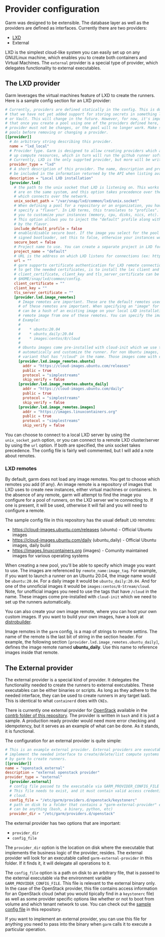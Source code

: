# Provider configuration

Garm was designed to be extensible. The database layer as well as the providers are defined as interfaces. Currently there are two providers:
  * [LXD](https://linuxcontainers.org/lxd/introduction/)
  * External

LXD is the simplest cloud-like system you can easily set up on any GNU/Linux machine, which enables you to create both containers and Virtual Machines. The ```external``` provider is a special type of provider, which delegates functionality to external executables.

## The LXD provider

Garm leverages the virtual machines feature of LXD to create the runners. Here is a sample config section for an LXD provider:

```toml
# Currently, providers are defined statically in the config. This is due to the fact
# that we have not yet added support for storing secrets in something like Barbican
# or Vault. This will change in the future. However, for now, it's important to remember
# that once you create a pool using one of the providers defined here, the name of that
# provider must not be changes, or the pool will no longer work. Make sure you remove any
# pools before removing or changing a provider.
[[provider]]
  # An arbitrary string describing this provider.
  name = "lxd_local"
  # Provider type. Garm is designed to allow creating providers which are used to spin
  # up compute resources, which in turn will run the github runner software.
  # Currently, LXD is the only supprted provider, but more will be written in the future.
  provider_type = "lxd"
  # A short description of this provider. The name, description and provider types will
  # be included in the information returned by the API when listing available providers.
  description = "Local LXD installation"
  [provider.lxd]
    # the path to the unix socket that LXD is listening on. This works if garm and LXD
    # are on the same system, and this option takes precedence over the "url" option,
    # which connects over the network.
    unix_socket_path = "/var/snap/lxd/common/lxd/unix.socket"
    # When defining a pool for a repository or an organization, you have an option to
    # specify a "flavor". In LXD terms, this translates to "profiles". Profiles allow 
    # you to customize your instances (memory, cpu, disks, nics, etc).
    # This option allows you to inject the "default" profile along with the profile selected
    # by the flavor.
    include_default_profile = false
    # enable/disable secure boot. If the image you select for the pool does not have a
    # signed bootloader, set this to false, otherwise your instances won't boot.
    secure_boot = false
    # Project name to use. You can create a separate project in LXD for runners.
    project_name = "default"
    # URL is the address on which LXD listens for connections (ex: https://example.com:8443)
    url = ""
    # garm supports certificate authentication for LXD remote connections. The easiest way
    # to get the needed certificates, is to install the lxc client and add a remote. The
    # client_certificate, client_key and tls_server_certificate can be then fetched from
    # $HOME/snap/lxd/common/config.
    client_certificate = ""
    client_key = ""
    tls_server_certificate = ""
    [provider.lxd.image_remotes]
      # Image remotes are important. These are the default remotes used by lxc. The names
      # of these remotes are important. When specifying an "image" for the pool, that image
      # can be a hash of an existing image on your local LXD installation or it can be a
      # remote image from one of these remotes. You can specify the images as follows:
      # Example:
      #
      #    * ubuntu:20.04
      #    * ubuntu_daily:20.04
      #    * images:centos/8/cloud
      #
      # Ubuntu images come pre-installed with cloud-init which we use to set up the runner
      # automatically and customize the runner. For non Ubuntu images, you need to use the
      # variant that has "/cloud" in the name. Those images come with cloud-init.
      [provider.lxd.image_remotes.ubuntu]
        addr = "https://cloud-images.ubuntu.com/releases"
        public = true
        protocol = "simplestreams"
        skip_verify = false
      [provider.lxd.image_remotes.ubuntu_daily]
        addr = "https://cloud-images.ubuntu.com/daily"
        public = true
        protocol = "simplestreams"
        skip_verify = false
      [provider.lxd.image_remotes.images]
        addr = "https://images.linuxcontainers.org"
        public = true
        protocol = "simplestreams"
        skip_verify = false
```

You can choose to connect to a local LXD server by using the ```unix_socket_path``` option, or you can connect to a remote LXD cluster/server by using the ```url``` option. If both are specified, the unix socket takes precedence. The config file is fairly well commented, but I will add a note about remotes.

### LXD remotes

By default, garm does not load any image remotes. You get to choose which remotes you add (if any). An image remote is a repository of images that LXD uses to create new instances, either virtual machines or containers. In the absence of any remote, garm will attempt to find the image you configure for a pool of runners, on the LXD server we're connecting to. If one is present, it will be used, otherwise it will fail and you will need to configure a remote.

The sample config file in this repository has the usual default ```LXD``` remotes:

  * https://cloud-images.ubuntu.com/releases (ubuntu) - Official Ubuntu images
  * https://cloud-images.ubuntu.com/daily (ubuntu_daily) - Official Ubuntu images, daily build
  * https://images.linuxcontainers.org (images) - Comunity maintained images for various operating systems

When creating a new pool, you'll be able to specify which image you want to use. The images are referenced by ```remote_name:image_tag```. For example, if you want to launch a runner on an Ubuntu 20.04, the image name would be ```ubuntu:20.04```. For a daily image it would be ```ubuntu_daily:20.04```. And for one of the unnoficial images it would be ```images:centos/8-Stream/cloud```. Note, for unofficial images you need to use the tags that have ```/cloud``` in the name. These images come pre-installed with ```cloud-init``` which we need to set up the runners automatically.

You can also create your own image remote, where you can host your own custom images. If you want to build your own images, have a look at [distrobuilder](https://github.com/lxc/distrobuilder).

Image remotes in the ```garm``` config, is a map of strings to remote settins. The name of the remote is the last bit of string in the section header. For example, the following section ```[provider.lxd.image_remotes.ubuntu_daily]```, defines the image remote named **ubuntu_daily**. Use this name to reference images inside that remote.


## The External provider

The external provider is a special kind of provider. It delegates the functionality needed to create the runners to external executables. These executables can be either binaries or scripts. As long as they adhere to the needed interface, they can be used to create runners in any target IaaS. This is identical to what ```containerd``` does with ```CNIs```.

There is currently one external provider for [OpenStack](https://www.openstack.org/) available in the [contrb folder of this repository](../contrib/providers.d/openstack). The provider is written in ```bash``` and it is just a sample. A production ready provider would need more error checking and idempotency, but it serves as an example of what can be done. As it stands, it is functional.

The configuration for an external provider is quite simple:

```toml
# This is an example external provider. External providers are executables that
# implement the needed interface to create/delete/list compute systems that are used
# by garm to create runners.
[[provider]]
name = "openstack_external"
description = "external openstack provider"
provider_type = "external"
  [provider.external]
  # config file passed to the executable via GARM_PROVIDER_CONFIG_FILE environment variable.
  # This file needs to exist, and it must contain valid access credentials to your openstack
  # cloud.
  config_file = "/etc/garm/providers.d/openstack/keystonerc"
  # path on disk to a folder that contains a "garm-external-provider" executable. The executable
  # can be anything (bash, a binary, python, etc)
  provider_dir = "/etc/garm/providers.d/openstack"
```

The external provider has two options that are important:

  * ```provider_dir```
  * ```config_file```

The ```provider_dir``` option is the location on disk where the executable that implements the business logic of the provider, resides. The external provider will look for an executable called ```garm-external-provider``` in this folder. If it finds it, it will delegate all operations to it.

The ```config_file``` option is a path on disk to an arbitrary file, that is passed to the external executable via the environment variable ```GARM_PROVIDER_CONFIG_FILE```. This file is relevant to the external binary only. In the case of the OpenStack provider, this file contains access information for an OpenStack cloud (what you would tipically find in a ```keystonerc``` file) as well as some provider specific options like whether or not to boot from volume and which tenant network to use. You can check out the [sample config file](../contrib/providers.d/openstack/keystonerc) in this repository.

If you want to implement an external provider, you can use this file for anything you need to pass into the binary when ```garm``` calls it to execute a particular operation.